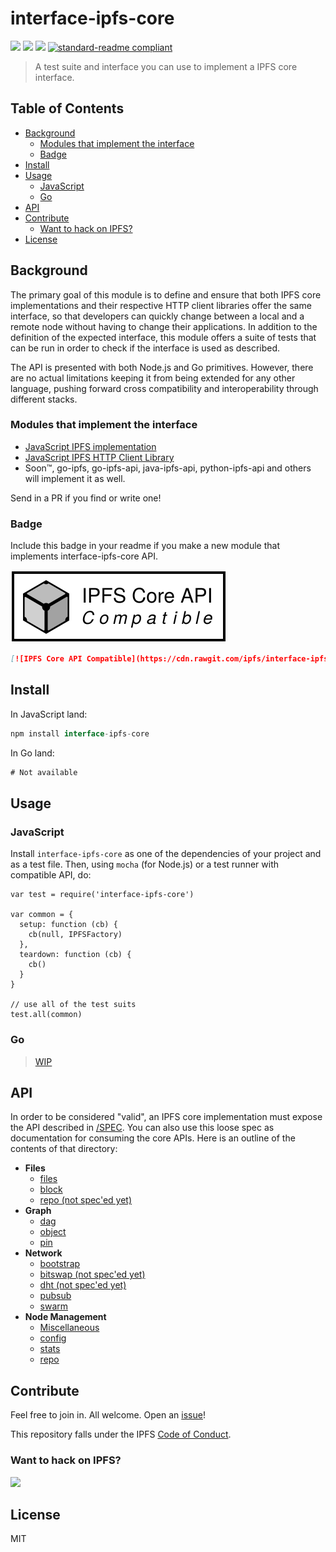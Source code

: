 # interface-ipfs-core

[![](https://img.shields.io/badge/made%20by-Protocol%20Labs-blue.svg?style=flat-square)](http://ipn.io)
[![](https://img.shields.io/badge/freenode-%23ipfs-blue.svg?style=flat-square)](http://webchat.freenode.net/?channels=%23ipfs)
[![](https://img.shields.io/badge/project-IPFS-blue.svg?style=flat-square)](http://ipfs.io/)
[![standard-readme compliant](https://img.shields.io/badge/standard--readme-OK-green.svg?style=flat-square)](https://github.com/RichardLitt/standard-readme)

> A test suite and interface you can use to implement a IPFS core interface.

## Table of Contents

- [Background](#background)
  - [Modules that implement the interface](#modules-that-implement-the-interface)
  - [Badge](#badge)
- [Install](#install)
- [Usage](#usage)
  - [JavaScript](#javascript)
  - [Go](#go)
- [API](#api)
- [Contribute](#contribute)
  - [Want to hack on IPFS?](#want-to-hack-on-ipfs)
- [License](#license)

## Background

The primary goal of this module is to define and ensure that both IPFS core implementations and their respective HTTP client libraries offer the same interface, so that developers can quickly change between a local and a remote node without having to change their applications. In addition to the definition of the expected interface, this module offers a suite of tests that can be run in order to check if the interface is used as described.

The API is presented with both Node.js and Go primitives. However, there are no actual limitations keeping it from being extended for any other language, pushing forward cross compatibility and interoperability through different stacks.

### Modules that implement the interface

- [JavaScript IPFS implementation](https://github.com/ipfs/js-ipfs)
- [JavaScript IPFS HTTP Client Library](https://github.com/ipfs/js-ipfs-api)
- Soon™, go-ipfs, go-ipfs-api, java-ipfs-api, python-ipfs-api and others will implement it as well.

Send in a PR if you find or write one!

### Badge

Include this badge in your readme if you make a new module that implements interface-ipfs-core API.

![](/img/badge.svg)

```md
[![IPFS Core API Compatible](https://cdn.rawgit.com/ipfs/interface-ipfs-core/master/img/badge.svg)](https://github.com/ipfs/interface-ipfs-core)
```

## Install

In JavaScript land:
```js
npm install interface-ipfs-core
```

In Go land:

```go
# Not available
```

## Usage

### JavaScript

Install `interface-ipfs-core` as one of the dependencies of your project and as a test file. Then, using `mocha` (for Node.js) or a test runner with compatible API, do:

```
var test = require('interface-ipfs-core')

var common = {
  setup: function (cb) {
    cb(null, IPFSFactory)
  },
  teardown: function (cb) {
    cb()
  }
}

// use all of the test suits
test.all(common)
```

### Go

> [WIP](https://github.com/ipfs/interface-ipfs-core/issues/66)

## API

In order to be considered "valid", an IPFS core implementation  must expose the API described in [/SPEC](/SPEC). You can also use this loose spec as documentation for consuming the core APIs. Here is an outline of the contents of that directory:

- **Files**
  - [files](/SPEC/FILES.md)
  - [block](/SPEC/BLOCK.md)
  - [repo (not spec'ed yet)](/SPEC/REPO)
- **Graph**
  - [dag](/SPEC/DAG.md)
  - [object](/SPEC/OBJECT.md)
  - [pin](/SPEC/PIN.md)
- **Network**
  - [bootstrap](/SPEC/BOOSTRAP.md)
  - [bitswap (not spec'ed yet)](/SPEC/BITSWAP.md)
  - [dht (not spec'ed yet)](/SPEC/DHT.md)
  - [pubsub](/SPEC/PUBSUB.md)
  - [swarm](/SPEC/SWARM.md)
- **Node Management**
  - [Miscellaneous](/SPEC/MISCELLANEOUS.md)
  - [config](/SPEC/CONFIG.md)
  - [stats](/SPEC/STATS.md)
  - [repo](/SPEC/REPO.md)

## Contribute

Feel free to join in. All welcome. Open an [issue](https://github.com/ipfs/interface-ipfs-core/issues)!

This repository falls under the IPFS [Code of Conduct](https://github.com/ipfs/community/blob/master/code-of-conduct.md).

### Want to hack on IPFS?

[![](https://cdn.rawgit.com/jbenet/contribute-ipfs-gif/master/img/contribute.gif)](https://github.com/ipfs/community/blob/master/contributing.md)

## License

MIT

[UnixFS]: https://github.com/ipfs/specs/tree/master/unixfs
